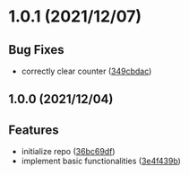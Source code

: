 <a name="1.0.1"></a>
# 1.0.1 (2021/12/07)


## Bug Fixes

* correctly clear counter ([349cbdac](https://github.com/Samarium150/mirai-console-simple-echo/commits/349cbdac))
<a name="1.0.0"></a>
## 1.0.0 (2021/12/04)


## Features

* initialize repo ([36bc69df](https://github.com/Samarium150/mirai-console-simple-echo/commits/36bc69df))
* implement basic functionalities ([3e4f439b](https://github.com/Samarium150/mirai-console-simple-echo/commits/3e4f439b))
